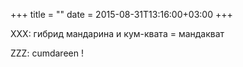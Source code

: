 +++
title = ""
date = 2015-08-31T13:16:00+03:00
+++

XXX: гибрид мандарина и кум-квата = мандакват


ZZZ: cumdareen !


